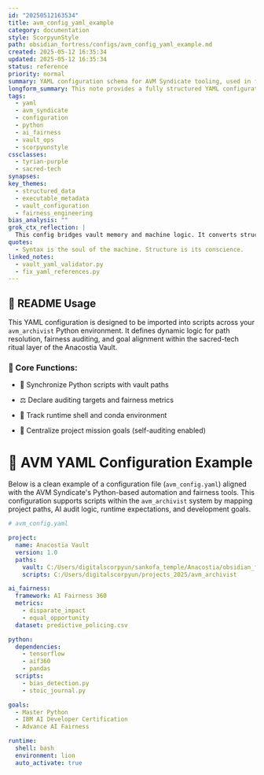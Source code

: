 ```yaml
---
id: "20250512163534"
title: avm_config_yaml_example
category: documentation
style: ScorpyunStyle
path: obsidian_fortress/configs/avm_config_yaml_example.md
created: 2025-05-12 16:35:34
updated: 2025-05-12 16:35:34
status: reference
priority: normal
summary: YAML configuration schema for AVM Syndicate tooling, used in fairness auditing, Python automation, and vault-based task execution. Demonstrates executable metadata structure.
longform_summary: This note provides a fully structured YAML configuration file optimized for use in AVM Syndicate Python workflows. It supports AI fairness auditing, environment tracking, path consistency, and declarative project goals within the Anacostia Vault infrastructure.
tags:
  - yaml
  - avm_syndicate
  - configuration
  - python
  - ai_fairness
  - vault_ops
  - scorpyunstyle
cssclasses:
  - tyrian-purple
  - sacred-tech
synapses: 
key_themes:
  - structured_data
  - executable_metadata
  - vault_configuration
  - fairness_engineering
bias_analysis: ""
grok_ctx_reflection: |
  This config bridges vault memory and machine logic. It converts structure into strategy and makes YAML a ritual language—binding values to functions, fairness to execution.
quotes:
  - Syntax is the soul of the machine. Structure is its conscience.
linked_notes:
  - vault_yaml_validator.py
  - fix_yaml_references.py
---
```

## 📄 README Usage

This YAML configuration is designed to be imported into scripts across your `avm_archivist` Python environment. It defines dynamic logic for path resolution, fairness auditing, and goal alignment within the sacred-tech ritual layer of the Anacostia Vault.

### 🧠 Core Functions:

- 🔗 Synchronize Python scripts with vault paths
    
- ⚖️ Declare auditing targets and fairness metrics
    
- 🧬 Track runtime shell and conda environment
    
- 🎯 Centralize project mission goals (self-auditing enabled)
# 🧾 AVM YAML Configuration Example

Below is a clean example of a configuration file (`avm_config.yaml`) aligned with the AVM Syndicate's Python-based automation and fairness tools. This configuration supports scripts within the `avm_archivist` system by mapping project paths, AI audit logic, runtime expectations, and development goals.

```yaml
# avm_config.yaml

project:
  name: Anacostia Vault
  version: 1.0
  paths:
    vault: C:/Users/digitalscorpyun/sankofa_temple/Anacostia/obsidian_fortress
    scripts: C:/Users/digitalscorpyun/projects_2025/avm_archivist

ai_fairness:
  framework: AI Fairness 360
  metrics:
    - disparate_impact
    - equal_opportunity
  dataset: predictive_policing.csv

python:
  dependencies:
    - tensorflow
    - aif360
    - pandas
  scripts:
    - bias_detection.py
    - stoic_journal.py

goals:
  - Master Python
  - IBM AI Developer Certification
  - Advance AI Fairness

runtime:
  shell: bash
  environment: lion
  auto_activate: true
